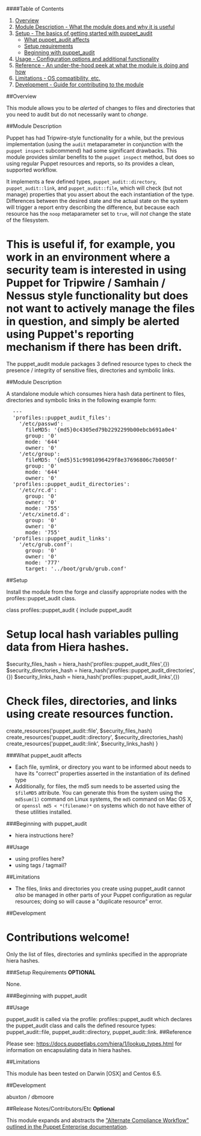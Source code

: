 ####Table of Contents

1. [Overview](#overview)
2. [Module Description - What the module does and why it is useful](#module-description)
3. [Setup - The basics of getting started with puppet_audit](#setup)
    * [What puppet_audit affects](#what-puppet_audit-affects)
    * [Setup requirements](#setup-requirements)
    * [Beginning with puppet_audit](#beginning-with-puppet_audit)
4. [Usage - Configuration options and additional functionality](#usage)
5. [Reference - An under-the-hood peek at what the module is doing and how](#reference)
5. [Limitations - OS compatibility, etc.](#limitations)
6. [Development - Guide for contributing to the module](#development)

##Overview

This module allows you to be *alerted* of changes to files and directories that you need
to audit but do not necessarily want to *change*.

##Module Description

Puppet has had Tripwire-style functionality for a while, but the previous implementation
(using the `audit` metaparameter in conjunction with the `puppet inspect` subcommend) had
some significant drawbacks. This module provides similar benefits to the `puppet inspect`
method, but does so using regular Puppet resources and reports, so its provides a clean,
supported workflow.

It implements a few defined types, `puppet_audit::directory`, `puppet_audit::link`, and `puppet_audit::file`,
which will check (but not manage) properties that you assert about the each instantiation
of the type. Differences between the desired state and the actual state on the system will
trigger a report entry describing the difference, but because each resource has the `noop`
metaparameter set to `true`, will *not* change the state of the filesystem.

This is useful if, for example, you work in an environment where a security team is interested
in using Puppet for Tripwire / Samhain / Nessus style functionality but does not want to
actively manage the files in question, and simply be alerted using Puppet's reporting mechanism if there has been drift.
=======
The puppet_audit module packages 3 defined resource types to check the presence / integrity of sensitive files, directories and symbolic links.

##Module Description

A standalone module which consumes hiera hash data pertinent to files, directories and symbolic links in the following example form:
<pre>
  ---
  'profiles::puppet_audit_files':
    '/etc/passwd':
      fileMD5: '{md5}0c4305ed79b2292299b00ebcb691a0e4'
      group: '0'
      mode: '644'
      owner: '0'
    '/etc/group':
      fileMD5: '{md5}51c9981096429f8e37696806c7b0050f'
      group: '0'
      mode: '644'
      owner: '0'
  'profiles::puppet_audit_directories':
    '/etc/rc.d':
      group: '0'
      owner: '0'
      mode: '755'
    '/etc/xinetd.d':
      group: '0'
      owner: '0'
      mode: '755'
  'profiles::puppet_audit_links':
    '/etc/grub.conf':
      group: '0'
      owner: '0'
      mode: '777'
      target: '../boot/grub/grub.conf'
</pre>

##Setup

 Install the module from the forge and classify appropriate nodes with the profiles::puppet_audit class.

 class profiles::puppet_audit {
   include puppet_audit

  # Setup local hash variables pulling data from Hiera hashes.
   $security_files_hash = hiera_hash('profiles::puppet_audit_files',{})
   $security_directories_hash = hiera_hash('profiles::puppet_audit_directories',{})
   $security_links_hash = hiera_hash('profiles::puppet_audit_links',{})
  
  # Check files, directories, and links using create resources function.
  
   create_resources('puppet_audit::file', $security_files_hash)
   create_resources('puppet_audit::directory', $security_directories_hash)
   create_resources('puppet_audit::link', $security_links_hash)
  } 

###What puppet_audit affects

* Each file, symlink, or directory you want to be informed about needs to have its "correct"
  properties asserted in the instantiation of its defined type
* Additionally, for files, the md5 sum needs to be asserted using the `$fileMD5` attribute.
  You can generate this from the system using the `md5sum(1)` command on Linux systems,
  the `md5` command on Mac OS X, or `openssl md5 < *(filename)*` on systems which do not
  have either of these utilities installed.

###Beginning with puppet_audit

* hiera instructions here?

##Usage

* using profiles here?
* using tags / tagmail?

##Limitations

* The files, links and directories you create using puppet_audit cannot *also* be managed
  in other parts of your Puppet configuration as regular resources; doing so will cause 
  a "duplicate resource" error.

##Development

Contributions welcome!
=======
 Only the list of files, directories and symlinks specified in the appropriate hiera hashes.

###Setup Requirements **OPTIONAL**

 None.

###Beginning with puppet_audit


##Usage

puppet_audit is called via the profile: profiles::puppet_audit which declares the puppet_audit class and calls the defined resource types: puppet_audit::file, puppet_audit::directory, puppet_audit::link.
##Reference

Please see: https://docs.puppetlabs.com/hiera/1/lookup_types.html for information on encapsulating data in hiera hashes.

##Limitations

This module has been tested on Darwin [OSX] and Centos 6.5.

##Development

abuxton / dbmoore

##Release Notes/Contributors/Etc **Optional**

This module expands and abstracts the ["Alternate Compliance Workflow" outlined in the 
Puppet Enterprise documentation](https://docs.puppetlabs.com/pe/latest/compliance_alt.html).
